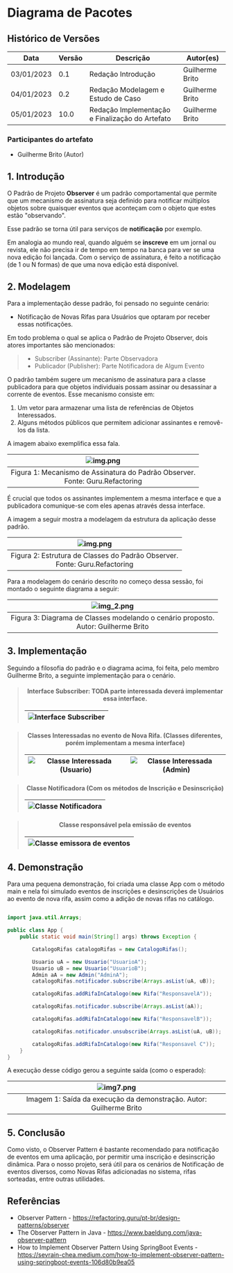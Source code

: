 # Diagrama de Pacotes

## Histórico de Versões

| Data       | Versão | Descrição                                       | Autor(es)       |
|------------|--------|-------------------------------------------------|-----------------|
| 03/01/2023 | 0.1    | Redação Introdução                              | Guilherme Brito |
| 04/01/2023 | 0.2    | Redação Modelagem e Estudo de Caso              | Guilherme Brito |
| 05/01/2023 | 10.0   | Redação Implementação e Finalização do Artefato | Guilherme Brito |

### Participantes do artefato

- Guilherme Brito (Autor)

## 1. Introdução

O Padrão de Projeto **Observer** é um padrão comportamental que permite que um mecanismo de assinatura seja definido
para notificar múltiplos objetos
sobre quaisquer eventos que aconteçam com o objeto que estes estão "observando".

Esse padrão se torna útil para serviços de **notificação** por exemplo.

Em analogia ao mundo real, quando alguém se **inscreve** em um jornal ou revista, ele não precisa ir de tempo em tempo
na banca para ver se uma nova edição foi lançada. Com o serviço de assinatura, é feito a notificação (de 1 ou N formas)
de que
uma nova edição está disponível.

## 2. Modelagem

Para a implementação desse padrão, foi pensado no seguinte cenário:

- Notificação de Novas Rifas para Usuários que optaram por receber essas notificações.

Em todo problema o qual se aplica o Padrão de Projeto Observer, dois atores importantes são mencionados:

> - Subscriber (Assinante): Parte Observadora
> - Publicador (Publisher): Parte Notificadora de Algum Evento

O padrão também sugere um mecanismo de assinatura para a classe publicadora para que objetos individuais possam assinar
ou desassinar a corrente de eventos. Esse mecanismo consiste em:

1. Um vetor para armazenar uma lista de referências de Objetos Interessados.
2. Alguns métodos públicos que permitem adicionar assinantes e removê-los da lista.

A imagem abaixo exemplifica essa fala.

<center>

|                      ![img.png](../../../assets/observer1.png)                      |
|:-----------------------------------------------------------------------------------:|
| Figura 1: Mecanismo de Assinatura do Padrão Observer. <br/> Fonte: Guru.Refactoring |

</center>

É crucial que todos os assinantes implementem a mesma interface e que a publicadora comunique-se com eles apenas através
dessa interface.

A imagem a seguir mostra a modelagem da estrutura da aplicação desse padrão.

<center>

|                    ![img.png](../../../assets/observer2.png)                     |
|:--------------------------------------------------------------------------------:|
| Figura 2: Estrutura de Classes do Padrão Observer. <br/> Fonte: Guru.Refactoring |

</center>

Para a modelagem do cenário descrito no começo dessa sessão, foi montado o seguinte diagrama a seguir:

<center>

|                  ![img_2.png](../../../assets/observerDiagramClass.png)                  |
|:----------------------------------------------------------------------------------------:|
| Figura 3: Diagrama de Classes modelando o cenário proposto. <br/> Autor: Guilherme Brito |

</center>

## 3. Implementação

Seguindo a filosofia do padrão e o diagrama acima, foi feita, pelo membro Guilherme Brito, a seguinte implementação para
o
cenário.

<center>

> #### Interface Subscriber: TODA parte interessada deverá implementar essa interface.
> | ![Interface Subscriber](../../../assets/observerSubscriberInt.png) |
> |:-----:|

> #### Classes Interessadas no evento de Nova Rifa. (Classes diferentes, porém implementam a mesma interface)
> | ![Classe Interessada (Usuario)](../../../assets/observerUsuarioClass.png) | ![Classe Interessada (Admin)](../../../assets/observerAdminClass.png)  |
> |:------------------------:|:-----:|

> #### Classe Notificadora (Com os métodos de Inscrição e Desinscrição)
> | ![Classe Notificadora](../../../assets/observerPublisher.png) |
> |:-----:|

> #### Classe responsável pela emissão de eventos
> | ![Classe emissora de eventos](../../../assets/observerCatalogoRifas.png) |
> |:-----:|

</center>

## 4. Demonstração

Para uma pequena demonstração, foi criada uma classe App com o método main e nela foi simulado eventos de inscrições e
desinscrições de Usuários ao evento de nova rifa, assim como a adição de novas rifas no catálogo.

~~~ java

import java.util.Arrays;

public class App {
    public static void main(String[] args) throws Exception {

        CatalogoRifas catalogoRifas = new CatalogoRifas();

        Usuario uA = new Usuario("UsuarioA");
        Usuario uB = new Usuario("UsuarioB");
        Admin aA = new Admin("AdminA");
        catalogoRifas.notificador.subscribe(Arrays.asList(uA, uB));

        catalogoRifas.addRifaInCatalogo(new Rifa("ResponsavelA"));

        catalogoRifas.notificador.subscribe(Arrays.asList(aA));

        catalogoRifas.addRifaInCatalogo(new Rifa("ResponsavelB"));

        catalogoRifas.notificador.unsubscribe(Arrays.asList(uA, uB));

        catalogoRifas.addRifaInCatalogo(new Rifa("Responsavel C"));
    }
}

~~~

A execução desse código gerou a seguinte saída (como o esperado):

<center>

| ![img7.png](../../../assets/saidaObserver.png) |
|:--:|
| Imagem 1: Saída da execução da demonstração. Autor: Guilherme Brito |


</center>

## 5. Conclusão

Como visto, o Observer Pattern é bastante recomendado para notificação de eventos em uma aplicação, por permitir uma
inscrição e desinscrição dinâmica. Para o nosso projeto, será útil para os cenários de Notificação de eventos diversos,
como Novas Rifas adicionadas no sistema, rifas sorteadas, entre outras utilidades.

## Referências

- Observer Pattern - https://refactoring.guru/pt-br/design-patterns/observer
- The Observer Pattern in Java - https://www.baeldung.com/java-observer-pattern
- How to Implement Observer Pattern Using SpringBoot
  Events - https://sevrain-chea.medium.com/how-to-implement-observer-pattern-using-springboot-events-106d80b9ea05
